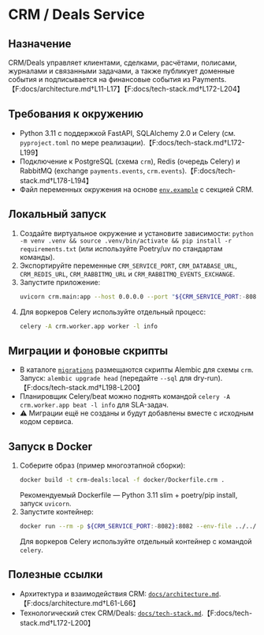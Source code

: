 # CRM / Deals Service

## Назначение
CRM/Deals управляет клиентами, сделками, расчётами, полисами, журналами и связанными задачами, а также публикует доменные события и подписывается на финансовые события из Payments.【F:docs/architecture.md†L11-L17】【F:docs/tech-stack.md†L172-L204】

## Требования к окружению
- Python 3.11 с поддержкой FastAPI, SQLAlchemy 2.0 и Celery (см. `pyproject.toml` по мере реализации).【F:docs/tech-stack.md†L172-L199】
- Подключение к PostgreSQL (схема `crm`), Redis (очередь Celery) и RabbitMQ (exchange `payments.events`, `crm.events`).【F:docs/tech-stack.md†L178-L194】
- Файл переменных окружения на основе [`env.example`](../../env.example) с секцией CRM.

## Локальный запуск
1. Создайте виртуальное окружение и установите зависимости: `python -m venv .venv && source .venv/bin/activate && pip install -r requirements.txt` (или используйте Poetry/uv по стандартам команды).
2. Экспортируйте переменные `CRM_SERVICE_PORT`, `CRM_DATABASE_URL`, `CRM_REDIS_URL`, `CRM_RABBITMQ_URL` и `CRM_RABBITMQ_EVENTS_EXCHANGE`.
3. Запустите приложение:
   ```bash
   uvicorn crm.main:app --host 0.0.0.0 --port "${CRM_SERVICE_PORT:-8082}"
   ```
4. Для воркеров Celery используйте отдельный процесс:
   ```bash
   celery -A crm.worker.app worker -l info
   ```

## Миграции и фоновые скрипты
- В каталоге [`migrations`](migrations/) размещаются скрипты Alembic для схемы `crm`. Запуск: `alembic upgrade head` (передайте `--sql` для dry-run).【F:docs/tech-stack.md†L198-L200】
- Планировщик Celery/beat можно поднять командой `celery -A crm.worker.app beat -l info` для SLA-задач.
- ⚠️ Миграции ещё не созданы и будут добавлены вместе с исходным кодом сервиса.

## Запуск в Docker
1. Соберите образ (пример многоэтапной сборки):
   ```bash
   docker build -t crm-deals:local -f docker/Dockerfile.crm .
   ```
   Рекомендуемый Dockerfile — Python 3.11 slim + poetry/pip install, запуск `uvicorn`.
2. Запустите контейнер:
   ```bash
   docker run --rm -p ${CRM_SERVICE_PORT:-8082}:8082 --env-file ../../env.example crm-deals:local
   ```
   Для воркеров Celery используйте отдельный контейнер с командой `celery`.

## Полезные ссылки
- Архитектура и взаимодействия CRM: [`docs/architecture.md`](../../docs/architecture.md#2-взаимодействия-и-потоки-данных).【F:docs/architecture.md†L61-L66】
- Технологический стек CRM/Deals: [`docs/tech-stack.md`](../../docs/tech-stack.md#crm--deals).【F:docs/tech-stack.md†L172-L200】
